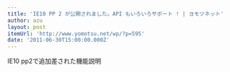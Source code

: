 ```yaml
---
title: 'IE10 PP 2 が公開されました。API もいろいろサポート ! | ヨモツネット'
author: azu
layout: post
itemUrl: 'http://www.yomotsu.net/wp/?p=595'
date: '2011-06-30T15:00:00.000Z'
---
```

IE10 pp2で追加差された機能説明


